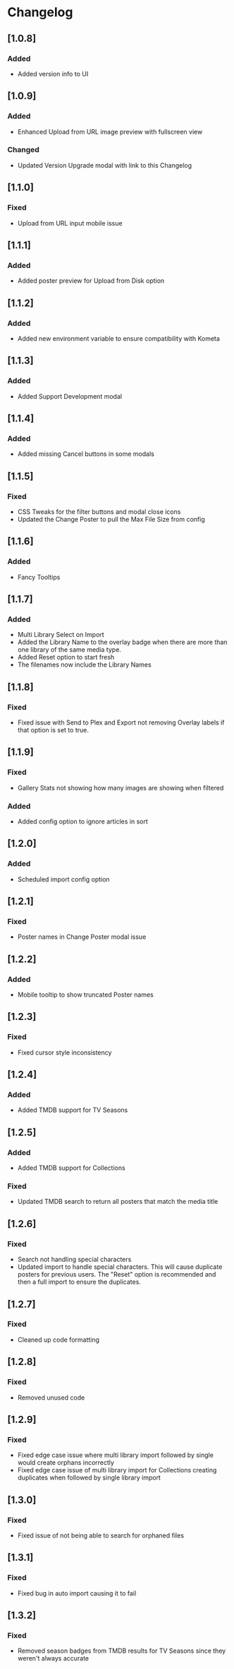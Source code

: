# Changelog

## [1.0.8]

### Added

- Added version info to UI

## [1.0.9]

### Added

- Enhanced Upload from URL image preview with fullscreen view

### Changed

- Updated Version Upgrade modal with link to this Changelog

## [1.1.0]

### Fixed

- Upload from URL input mobile issue

## [1.1.1]

### Added

- Added poster preview for Upload from Disk option

## [1.1.2]

### Added

- Added new environment variable to ensure compatibility with Kometa

## [1.1.3]

### Added

- Added Support Development modal

## [1.1.4]

### Added

- Added missing Cancel buttons in some modals

## [1.1.5]

### Fixed

- CSS Tweaks for the filter buttons and modal close icons
- Updated the Change Poster to pull the Max File Size from config

## [1.1.6]

### Added

- Fancy Tooltips

## [1.1.7]

### Added

- Multi Library Select on Import
- Added the Library Name to the overlay badge when there are more than one library of the same media type.
- Added Reset option to start fresh
- The filenames now include the Library Names

## [1.1.8]

### Fixed

- Fixed issue with Send to Plex and Export not removing Overlay labels if that option is set to true.

## [1.1.9]

### Fixed

- Gallery Stats not showing how many images are showing when filtered

### Added

- Added config option to ignore articles in sort

## [1.2.0]

### Added

- Scheduled import config option

## [1.2.1]

### Fixed

- Poster names in Change Poster modal issue

## [1.2.2]

### Added

- Mobile tooltip to show truncated Poster names

## [1.2.3]

### Fixed

- Fixed cursor style inconsistency

## [1.2.4]

### Added

- Added TMDB support for TV Seasons

## [1.2.5]

### Added

- Added TMDB support for Collections

### Fixed

- Updated TMDB search to return all posters that match the media title

## [1.2.6]

### Fixed

- Search not handling special characters
- Updated import to handle special characters. This will cause duplicate posters for previous users. The "Reset" option is recommended and then a full import to ensure the duplicates.

## [1.2.7]

### Fixed

- Cleaned up code formatting

## [1.2.8]

### Fixed

- Removed unused code

## [1.2.9]

### Fixed

- Fixed edge case issue where multi library import followed by single would create orphans incorrectly
- Fixed edge case issue of multi library import for Collections creating duplicates when followed by single library import

## [1.3.0]

### Fixed

- Fixed issue of not being able to search for orphaned files

## [1.3.1]

### Fixed

- Fixed bug in auto import causing it to fail

## [1.3.2]

### Fixed

- Removed season badges from TMDB results for TV Seasons since they weren't always accurate
